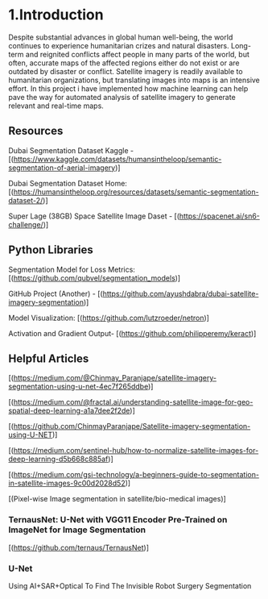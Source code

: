 # 1.Introduction

Despite substantial advances in global human well-being, the world continues to experience humanitarian crizes and natural disasters. Long-term and reignited conflicts affect people in many parts of the world, but often, accurate maps of the affected regions either do not exist or are outdated by disaster or conflict. Satellite imagery is readily available to humanitarian organizations, but translating images into maps is an intensive effort. In this project i have implemented how machine learning can help pave the way for automated analysis of satellite imagery to generate relevant and real-time maps.

## Resources

Dubai Segmentation Dataset Kaggle - [(https://www.kaggle.com/datasets/humansintheloop/semantic-segmentation-of-aerial-imagery)]

Dubai Segmentation Dataset Home: [(https://humansintheloop.org/resources/datasets/semantic-segmentation-dataset-2/)]

Super Lage (38GB) Space Satellite Image Daset - [(https://spacenet.ai/sn6-challenge/)]

## Python Libraries

Segmentation Model for Loss Metrics: [(https://github.com/qubvel/segmentation_models)]

GitHub Project (Another) - [(https://github.com/ayushdabra/dubai-satellite-imagery-segmentation)]

Model Visualization: [(https://github.com/lutzroeder/netron)]

Activation and Gradient Output- [(https://github.com/philipperemy/keract)]

## Helpful Articles
[(https://medium.com/@Chinmay_Paranjape/satellite-imagery-segmentation-using-u-net-4ec7f265ddbe)]

[(https://medium.com/@fractal.ai/understanding-satellite-image-for-geo-spatial-deep-learning-a1a7dee2f2de)]

[(https://github.com/ChinmayParanjape/Satellite-imagery-segmentation-using-U-NET)]

[(https://medium.com/sentinel-hub/how-to-normalize-satellite-images-for-deep-learning-d5b668c885af)]

[(https://medium.com/gsi-technology/a-beginners-guide-to-segmentation-in-satellite-images-9c00d2028d52)]

[(Pixel-wise Image segmentation in satellite/bio-medical images)]

### TernausNet: U-Net with VGG11 Encoder Pre-Trained on ImageNet for Image Segmentation
[(https://github.com/ternaus/TernausNet)]

### U-Net
Using AI+SAR+Optical To Find The Invisible
Robot Surgery Segmentation

